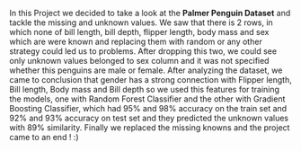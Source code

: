 In this Project we decided to take a look at the **Palmer Penguin Dataset** and tackle the missing and unknown values. We saw that there is 2 rows, in which none of bill length, bill depth, flipper length, body mass and sex which are were known and replacing them with random or any other strategy could led us to problems. After dropping this two, we could see only unknown values belonged to sex column and it was not specified whether this penguins are male or female.
After analyzing the dataset, we came to conclusion that gender has a strong connection with Flipper length, Bill length, Body mass and Bill depth so we used this features for training the models, one with Random Forest Classifier and the other with Gradient Boosting Classifier, which had 95% and 98% accuracy on the train set and 92% and 93% accuracy on test set and they predicted the unknown values with 89% similarity.
Finally we replaced the missing knowns and the project came to an end ! :)
